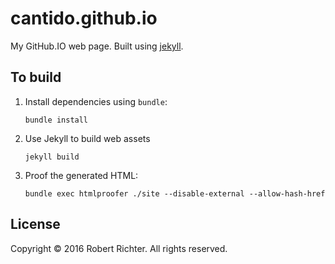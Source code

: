 # cantido.github.io

My GitHub.IO web page. Built using [jekyll](https://github.com/jekyll/jekyll).

## To build

1. Install dependencies using `bundle`:

    ```shell
    bundle install
    ```

2. Use Jekyll to build web assets

    ```shell
    jekyll build
    ```

3. Proof the generated HTML:

    ```shell
    bundle exec htmlproofer ./site --disable-external --allow-hash-href
    ```

## License

Copyright © 2016 Robert Richter. All rights reserved.
